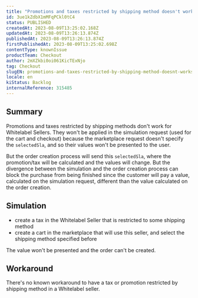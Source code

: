 ```yaml
---
title: "Promotions and taxes restricted by shipping method doesn't works for Whitelabel Sellers"
id: 3ue1kZdbX1mMFqPCkl0tC4
status: PUBLISHED
createdAt: 2023-08-09T13:25:02.168Z
updatedAt: 2023-08-09T13:26:13.874Z
publishedAt: 2023-08-09T13:26:13.874Z
firstPublishedAt: 2023-08-09T13:25:02.698Z
contentType: knownIssue
productTeam: Checkout
author: 2mXZkbi0oi061KicTExNjo
tag: Checkout
slugEN: promotions-and-taxes-restricted-by-shipping-method-doesnt-works-for-whitelabel-sellers
locale: en
kiStatus: Backlog
internalReference: 315485
---
```


## Summary


Promotions and taxes restricted by shipping methods don't work for Whitelabel Sellers. They won't be applied in the simulation request (used for the cart and checkout) because the marketplace request doesn't specify the `selectedSla`, and so their values won't be presented to the user.

But the order creation process will send this `selectedSla`, where the promotion/tax will be calculated and the values will change. But the divergence between the simulation and the order creation process can block the purchase from being finished since the customer will pay a value, calculated on the simulation request, different than the value calculated on the order creation.


##

## Simulation


- create a tax in the Whitelabel Seller that is restricted to some shipping method
- create a cart in the marketplace that will use this seller, and select the shipping method specified before

The value won't be presented and the order can't be created.


##

## Workaround


There's no known workaround to have a tax or promotion restricted by shipping method in a Whitelabel seller.

